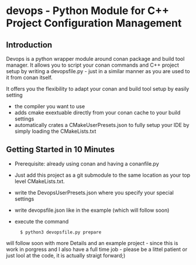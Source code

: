 # devops - Python Module for C++ Project Configuration Management

## Introduction

Devops is a python wrapper module around conan package and build tool manager.
It allows you to script your conan commands and C++ project setup by writing a 
devopsfile.py - just in a similar manner as you are used to it from conan itself.

It offers you the flexibility to adapt your conan and build tool setup by easily setting
- the compiler you want to use
- adds cmake exextuable directly from your conan cache to your build settings
- automatically crates a CMakeUserPresets.json to fully setup your IDE by simply loading the CMakeLists.txt

## Getting Started in 10 Minutes

- Prerequisite: already using conan and having a conanfile.py
- Just add this project as a git submodule to the same location as your top level CMakeLists.txt.
- write the DevopsUserPresets.json where you specify your special settings
- write devopsfile.json like in the example (which will follow soon)
- execute the command
    
        $ python3 devopsfile.py prepare 

will follow soon with more Details and an example project - since this is work in porgress and I also have a full time job - please be a littel patient or just lool at the code, it is actually straigt forward;)


